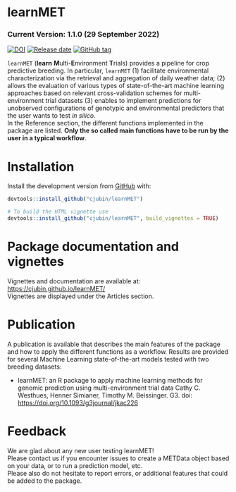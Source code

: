 
<!-- README.md is generated from README.Rmd. Please edit that file -->

# **learnMET**

### **Current Version**: 1.1.0 (29 September 2022)

[![DOI](https://img.shields.io/badge/DOI-doi.org%2F10.1093%2Fg3journal%2Fjkac226-B31B1B.svg)](https://doi.org/10.1093/g3journal/jkac226)
[![Release
date](https://img.shields.io/github/release-date/cjubin/learnMET)](https://packagist.org/packages/cjubin/learnMET)
[![GitHub
tag](https://img.shields.io/github/tag/Naereen/StrapDown.js.svg)](https://GitHub.com/Naereen/StrapDown.js/tags/)

`learnMET` (**learn** **M**ulti-**E**nvironment **T**rials) provides a
pipeline for crop predictive breeding. In particular, `learnMET` (1)
facilitate environmental characterization via the retrieval and
aggregation of daily weather data; (2) allows the evaluation of various
types of state-of-the-art machine learning approaches based on relevant
cross-validation schemes for multi-environment trial datasets (3)
enables to implement predictions for unobserved configurations of
genotypic and environmental predictors that the user wants to test *in
silico*.  
In the Reference section, the different functions implemented in the
package are listed. **Only the so called main functions have to be run
by the user in a typical workflow**.

# Installation

Install the development version from
[GitHub](https://github.com/cjubin/learnMET) with:

``` r
devtools::install_github("cjubin/learnMET")

# To build the HTML vignette use
devtools::install_github("cjubin/learnMET", build_vignettes = TRUE)
```

# Package documentation and vignettes

Vignettes and documentation are available at:
<https://cjubin.github.io/learnMET/>  
Vignettes are displayed under the Articles section.

# Publication

A publication is available that describes the main features of the
package and how to apply the different functions as a workflow. Results
are provided for several Machine Learning state-of-the-art models tested
with two breeding datasets:  

-   learnMET: an R package to apply machine learning methods for genomic
    prediction using multi-environment trial data Cathy C. Westhues,
    Henner Simianer, Timothy M. Beissinger. G3. doi:
    <https://doi.org/10.1093/g3journal/jkac226>

# Feedback

We are glad about any new user testing learnMET!  
Please contact us if you encounter issues to create a METData object
based on your data, or to run a prediction model, etc.  
Please also do not hesitate to report errors, or additional features
that could be added to the package.
